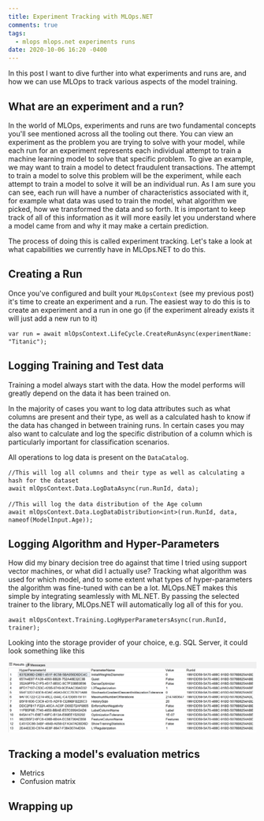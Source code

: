 ```yaml
---
title: Experiment Tracking with MLOps.NET
comments: true
tags:
  - mlops mlops.net experiments runs
date: 2020-10-06 16:20 -0400
---
```

In this post I want to dive further into what experiments and runs are, and how we can use MLOps to track various aspects of the model training.

## What are an experiment and a run?

In the world of MLOps, experiments and runs are two fundamental concepts you'll see mentioned across all the tooling out there. You can view an experiment as the problem you are trying to solve with your model, while each run for an experiment represents each individual attempt to train a machine learning model to solve that specific problem. To give an example, we may want to train a model to detect fraudulent transactions. The attempt to train a model to solve this problem will be the experiment, while each attempt to train a model to solve it will be an individual run. As I am sure you can see, each run will have a number of characteristics associated with it, for example what data was used to train the model, what algorithm we picked, how we transformed the data and so forth. It is important to keep track of all of this information as it will more easily let you understand where a model came from and why it may make a certain prediction.

The process of doing this is called experiment tracking. Let's take a look at what capabilities we currently have in MLOps.NET to do this.

## Creating a Run

Once you've configured and built your `MLOpsContext` (see my previous post) it's time to create an experiment and a run. The easiest way to do this is to create an experiment and a run in one go (if the experiment already exists it will just add a new run to it)

```
var run = await mlOpsContext.LifeCycle.CreateRunAsync(experimentName: "Titanic");
```

## Logging Training and Test data

Training a model always start with the data. How the model performs will greatly depend on the data it has been trained on. 

In the majority of cases you want to log data attributes such as what columns are present and their type, as well as a calculated hash to know if the data has changed in between training runs. In certain cases you may also want to calculate and log the specific distribution of a column which is particularly important for classification scenarios.

All operations to log data is present on the `DataCatalog`.

```
//This will log all columns and their type as well as calculating a hash for the dataset
await mlOpsContext.Data.LogDataAsync(run.RunId, data);

//This will log the data distribution of the Age column
await mlOpsContext.Data.LogDataDistribution<int>(run.RunId, data, nameof(ModelInput.Age));
```

## Logging Algorithm and Hyper-Parameters

How did my binary decision tree do against that time I tried using support vector machines, or what did I actually use? Tracking what algorithm was used for which model, and to some extent what types of hyper-parameters the algorithm was fine-tuned with can be a lot. MLOps.NET makes this simple by integrating seamlessly with ML.NET. By passing the selected trainer to the library, MLOps.NET will automatically log all of this for you.

```
await mlOpsContext.Training.LogHyperParametersAsync(run.RunId, trainer);
```

Looking into the storage provider of your choice, e.g. SQL Server, it could look something like this

![](/images/post-images/hyperparameter.png)

## Tracking a model's evaluation metrics

* Metrics
* Confusion matrix

## Wrapping up